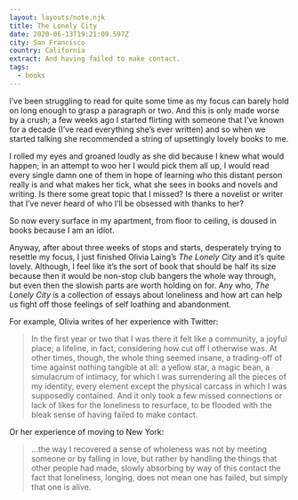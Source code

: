 ```yaml
---
layout: layouts/note.njk
title: The Lonely City
date: 2020-06-13T19:21:09.597Z
city: San Francisco
country: California
extract: And having failed to make contact.
tags:
  - books
---
```


I’ve been struggling to read for quite some time as my focus can barely hold on long enough to grasp a paragraph or two. And this is only made worse by a crush; a few weeks ago I started flirting with someone that I’ve known for a decade (I’ve read everything she’s ever written) and so when we started talking she recommended a string of upsettingly lovely books to me.

I rolled my eyes and groaned loudly as she did because I knew what would happen; in an attempt to woo her I would pick them all up, I would read every single damn one of them in hope of learning who this distant person really is and what makes her tick, what she sees in books and novels and writing. Is there some great topic that I missed? Is there a novelist or writer that I’ve never heard of who I’ll be obsessed with thanks to her?

So now every surface in my apartment, from floor to ceiling, is doused in books because I am an idiot.

Anyway, after about three weeks of stops and starts, desperately trying to resettle my focus, I just finished Olivia Laing’s _The Lonely City_ and it’s quite lovely. Although, I feel like it’s the sort of book that should be half its size because then it would be non-stop club bangers the whole way through, but even then the slowish parts are worth holding on for. Any who, _The Lonely City_ is a collection of essays about loneliness and how art can help us fight off those feelings of self loathing and abandonment.

For example, Olivia writes of her experience with Twitter:

> In the first year or two that I was there it felt like a community, a joyful place; a lifeline, in fact, considering how cut off I otherwise was. At other times, though, the whole thing seemed insane, a trading-off of time against nothing tangible at all: a yellow star, a magic bean, a simulacrum of intimacy, for which I was surrendering all the pieces of my identity, every element except the physical carcass in which I was supposedly contained. And it only took a few missed connections or lack of likes for the loneliness to resurface, to be flooded with the bleak sense of having failed to make contact.

Or her experience of moving to New York:

> ...the way I recovered a sense of wholeness was not by meeting someone or by falling in love, but rather by handling the things that other people had made, slowly absorbing by way of this contact the fact that loneliness, longing, does not mean one has failed, but simply that one is alive.
